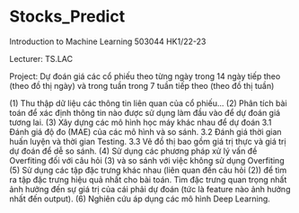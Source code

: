 # Stocks_Predict

Introduction to Machine Learning 503044 HK1/22-23

Lecturer: TS.LAC

Project: Dự đoán giá các cổ phiếu theo từng ngày trong 14 ngày tiếp theo (theo đồ thị ngày) và trong tuần trong 7 tuần tiếp theo (theo đồ thị tuần)

(1)	Thu thập dữ liệu các thông tin liên quan của cổ phiếu...
(2)	Phân tích bài toán để xác định thông tin nào được sử dụng làm đầu vào để dự đoán giá tương lai. 
(3)	Xây dựng các mô hình học máy khác nhau để dự đoán
  3.1 Đánh giá độ đo (MAE) của các mô hình và so sánh.
  3.2 Đánh giá thời gian huấn luyện và thời gian Testing. 
  3.3 Vẽ đồ thị bao gồm giá trị thực và giá trị dự đoán để dễ so sánh.
(4)	Sử dụng các phương pháp xử lý vấn đề Overfiting đối với câu hỏi (3) và so sánh với việc không sử dụng Overfiting
(5)	Sử dụng các tập đặc trưng khác nhau (liên quan đến câu hỏi (2)) để tìm ra tập đặc trưng hiệu quả nhất cho bài toán. Tìm đặc trưng quan trọng nhất ảnh hưởng đến sự giá trị của cái phải dự đoán (tức là feature nào ảnh hưởng nhất đến output).
(6)	Nghiên cứu áp dụng các mô hình Deep Learning.

